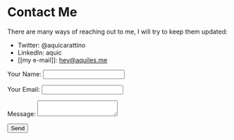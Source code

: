 # Contact Me
There are many ways of reaching out to me, I will try to keep them updated:

- Twitter: @aquicarattino
- LinkedIn: aquic
- [[my e-mail]]: hey@aquiles.me

<form name="contact" method="POST" data-netlify="true">
<p>
<label>Your Name: <input type="text" name="name" /></label>   
</p>
<p>
<label>Your Email: <input type="email" name="email" /></label>
</p>
<p>
<label>Message: <textarea name="message"></textarea></label>
</p>
<p>
<button type="submit">Send</button>
</p>
</form>

